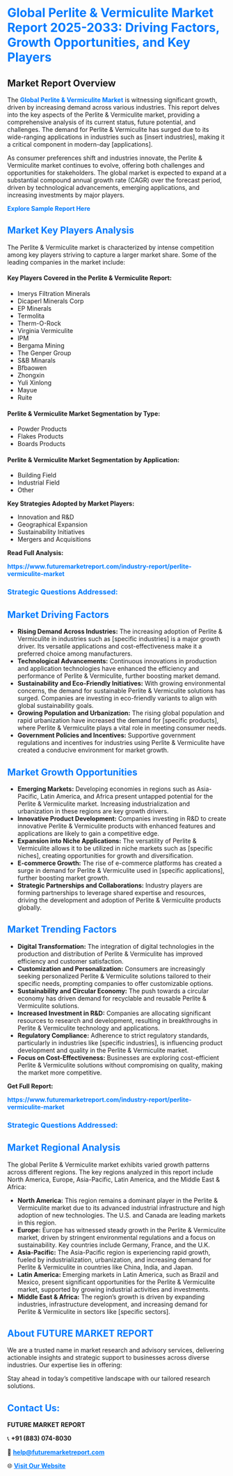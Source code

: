 <h1 style="color: #007BFF;">Global Perlite & Vermiculite Market Report 2025-2033: Driving Factors, Growth Opportunities, and Key Players</h1>

<section id="overview">
<h2>Market Report Overview</h2>
<p>The <a href="https://www.futuremarketreport.com/industry-report/perlite-vermiculite-market" style="color: #007BFF; text-decoration: none;"><strong>Global Perlite & Vermiculite Market</strong></a> is witnessing significant growth, driven by increasing demand across various industries. This report delves into the key aspects of the Perlite & Vermiculite market, providing a comprehensive analysis of its current status, future potential, and challenges. The demand for Perlite & Vermiculite has surged due to its wide-ranging applications in industries such as [insert industries], making it a critical component in modern-day [applications].</p>
<p>As consumer preferences shift and industries innovate, the Perlite & Vermiculite market continues to evolve, offering both challenges and opportunities for stakeholders. The global market is expected to expand at a substantial compound annual growth rate (CAGR) over the forecast period, driven by technological advancements, emerging applications, and increasing investments by major players.</p>
</section>

<section id="overview">
<p><a href="https://www.futuremarketreport.com/request-sample/reportId=107669" style="color: #007BFF; text-decoration: none;"><strong>Explore Sample Report Here</strong></a></p>
</section>

<section id="key-players">
<h2 style="color: #007BFF;">Market Key Players Analysis</h2>
<p>The Perlite & Vermiculite market is characterized by intense competition among key players striving to capture a larger market share. Some of the leading companies in the market include:</p>
<h4>Key Players Covered in the Perlite & Vermiculite Report:</h4>
<ul><li>Imerys Filtration Minerals</li><li>Dicaperl Minerals Corp</li><li>EP Minerals</li><li>Termolita</li><li>Therm-O-Rock</li><li>Virginia Vermiculite</li><li>IPM</li><li>Bergama Mining</li><li>The Genper Group</li><li>S&amp;B Minarals</li><li>Bfbaowen</li><li>Zhongxin</li><li>Yuli Xinlong</li><li>Mayue</li><li>Ruite</li></ul>
<h4>Perlite & Vermiculite Market Segmentation by Type:</h4>
<ul><li>Powder Products</li><li>Flakes Products</li><li>Boards Products</li></ul>

<h4>Perlite & Vermiculite Market Segmentation by Application:</h4>
<ul><li>Building Field</li><li>Industrial Field</li><li>Other</li></ul>
<p><strong>Key Strategies Adopted by Market Players:</strong></p>
<ul>
<li>Innovation and R&D</li>
<li>Geographical Expansion</li>
<li>Sustainability Initiatives</li>
<li>Mergers and Acquisitions</li>
</ul>
</section>

<section>
<p><strong>Read Full Analysis: </strong></p><a href="https://www.futuremarketreport.com/industry-report/perlite-vermiculite-market" style="color: #007BFF; text-decoration: none;"><strong>https://www.futuremarketreport.com/industry-report/perlite-vermiculite-market</strong></a>
<h3 style="color: #007BFF;">Strategic Questions Addressed:</h3>
</section>

<section id="driving-factors">
<h2 style="color: #007BFF;">Market Driving Factors</h2>
<ul>
<li><strong>Rising Demand Across Industries:</strong> The increasing adoption of Perlite & Vermiculite in industries such as [specific industries] is a major growth driver. Its versatile applications and cost-effectiveness make it a preferred choice among manufacturers.</li>
<li><strong>Technological Advancements:</strong> Continuous innovations in production and application technologies have enhanced the efficiency and performance of Perlite & Vermiculite, further boosting market demand.</li>
<li><strong>Sustainability and Eco-Friendly Initiatives:</strong> With growing environmental concerns, the demand for sustainable Perlite & Vermiculite solutions has surged. Companies are investing in eco-friendly variants to align with global sustainability goals.</li>
<li><strong>Growing Population and Urbanization:</strong> The rising global population and rapid urbanization have increased the demand for [specific products], where Perlite & Vermiculite plays a vital role in meeting consumer needs.</li>
<li><strong>Government Policies and Incentives:</strong> Supportive government regulations and incentives for industries using Perlite & Vermiculite have created a conducive environment for market growth.</li>
</ul>
</section>

<section id="growth-opportunities">
<h2 style="color: #007BFF;">Market Growth Opportunities</h2>
<ul>
<li><strong>Emerging Markets:</strong> Developing economies in regions such as Asia-Pacific, Latin America, and Africa present untapped potential for the Perlite & Vermiculite market. Increasing industrialization and urbanization in these regions are key growth drivers.</li>
<li><strong>Innovative Product Development:</strong> Companies investing in R&D to create innovative Perlite & Vermiculite products with enhanced features and applications are likely to gain a competitive edge.</li>
<li><strong>Expansion into Niche Applications:</strong> The versatility of Perlite & Vermiculite allows it to be utilized in niche markets such as [specific niches], creating opportunities for growth and diversification.</li>
<li><strong>E-commerce Growth:</strong> The rise of e-commerce platforms has created a surge in demand for Perlite & Vermiculite used in [specific applications], further boosting market growth.</li>
<li><strong>Strategic Partnerships and Collaborations:</strong> Industry players are forming partnerships to leverage shared expertise and resources, driving the development and adoption of Perlite & Vermiculite products globally.</li>
</ul>
</section>

<section id="trending-factors">
<h2 style="color: #007BFF;">Market Trending Factors</h2>
<ul>
<li><strong>Digital Transformation:</strong> The integration of digital technologies in the production and distribution of Perlite & Vermiculite has improved efficiency and customer satisfaction.</li>
<li><strong>Customization and Personalization:</strong> Consumers are increasingly seeking personalized Perlite & Vermiculite solutions tailored to their specific needs, prompting companies to offer customizable options.</li>
<li><strong>Sustainability and Circular Economy:</strong> The push towards a circular economy has driven demand for recyclable and reusable Perlite & Vermiculite solutions.</li>
<li><strong>Increased Investment in R&D:</strong> Companies are allocating significant resources to research and development, resulting in breakthroughs in Perlite & Vermiculite technology and applications.</li>
<li><strong>Regulatory Compliance:</strong> Adherence to strict regulatory standards, particularly in industries like [specific industries], is influencing product development and quality in the Perlite & Vermiculite market.</li>
<li><strong>Focus on Cost-Effectiveness:</strong> Businesses are exploring cost-efficient Perlite & Vermiculite solutions without compromising on quality, making the market more competitive.</li>
</ul>
</section>

<section>
<p><strong>Get Full Report: </strong></p><a href="https://www.futuremarketreport.com/industry-report/perlite-vermiculite-market" style="color: #007BFF; text-decoration: none;"><strong>https://www.futuremarketreport.com/industry-report/perlite-vermiculite-market</strong></a>
<h3 style="color: #007BFF;">Strategic Questions Addressed:</h3>
</section>


<section id="regional-analysis">
<h2 style="color: #007BFF;">Market Regional Analysis</h2>
<p>The global Perlite & Vermiculite market exhibits varied growth patterns across different regions. The key regions analyzed in this report include North America, Europe, Asia-Pacific, Latin America, and the Middle East & Africa:</p>
<ul>
<li><strong>North America:</strong> This region remains a dominant player in the Perlite & Vermiculite market due to its advanced industrial infrastructure and high adoption of new technologies. The U.S. and Canada are leading markets in this region.</li>
<li><strong>Europe:</strong> Europe has witnessed steady growth in the Perlite & Vermiculite market, driven by stringent environmental regulations and a focus on sustainability. Key countries include Germany, France, and the U.K.</li>
<li><strong>Asia-Pacific:</strong> The Asia-Pacific region is experiencing rapid growth, fueled by industrialization, urbanization, and increasing demand for Perlite & Vermiculite in countries like China, India, and Japan.</li>
<li><strong>Latin America:</strong> Emerging markets in Latin America, such as Brazil and Mexico, present significant opportunities for the Perlite & Vermiculite market, supported by growing industrial activities and investments.</li>
<li><strong>Middle East & Africa:</strong> The region’s growth is driven by expanding industries, infrastructure development, and increasing demand for Perlite & Vermiculite in sectors like [specific sectors].</li>
</ul>
</section>

<footer>
<h2 style="color: #007BFF;">About FUTURE MARKET REPORT</h2>
<p>We are a trusted name in market research and advisory services, delivering actionable insights and strategic support to businesses across diverse industries. Our expertise lies in offering:</p>

<p>Stay ahead in today’s competitive landscape with our tailored research solutions.</p>

<h2 style="color: #007BFF;">Contact Us:</h2>
<p><strong>FUTURE MARKET REPORT</strong></p>
<p>📞 <strong>+91 (883) 074-8030</strong></p>
<p>📧 <strong><a href="mailto:help@futuremarketreport.com" style="color: #007BFF;">help@futuremarketreport.com</a></strong></p>
<p>🌐 <strong><a href="https://www.futuremarketreport.com/" style="color: #007BFF;">Visit Our Website</a></strong></p>
</footer>